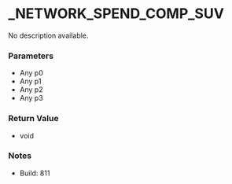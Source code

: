 # _NETWORK_SPEND_COMP_SUV

No description available.

### Parameters
* Any p0
* Any p1
* Any p2
* Any p3

### Return Value
* void

### Notes
* Build: 811

